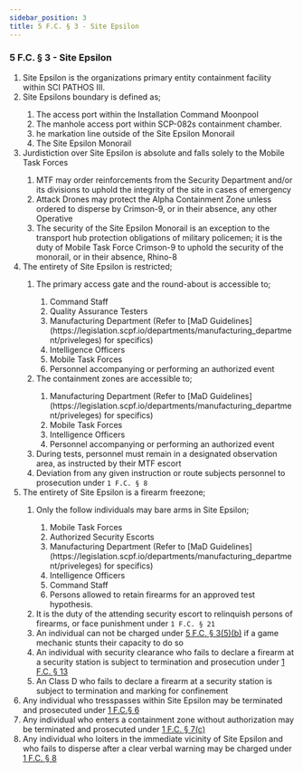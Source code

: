 ```yaml
---
sidebar_position: 3
title: 5 F.C. § 3 - Site Epsilon
---
```


<h3 id="FC5.3">5 F.C. § 3 - Site Epsilon</h3>
<ol type="1">
	<li>Site Epsilon is the organizations primary entity containment facility within SCI PATHOS III.</li>
	<li>Site Epsilons boundary is defined as;</li>
	<ol style={{'list-style' : 'lower-alpha'}}>
		<li>The access port within the Installation Command Moonpool</li>
		<li>The manhole access port within SCP-082s containment chamber.</li>
		<li>he markation line outside of the Site Epsilon Monorail</li>
		<li>The Site Epsilon Monorail</li>
	</ol>
	<li>Jurdistiction over Site Epsilon is absolute and falls solely to the Mobile Task Forces</li>
	<ol style={{'list-style' : 'lower-alpha'}}>
		<li>MTF may order reinforcements from the Security Department and/or its divisions to uphold the integrity of the site in cases of emergency</li>
		<li>Attack Drones may protect the Alpha Containment Zone unless ordered to disperse by Crimson-9, or in their absence, any other Operative</li>
		<li>The security of the Site Epsilon Monorail is an exception to the transport hub protection obligations of military policemen; it is the duty of Mobile Task Force Crimson-9 to uphold the security of the monorail, or in their absence, Rhino-8</li>
	</ol>
	<li>The entirety of Site Epsilon is restricted;</li>
	<ol style={{'list-style' : 'lower-alpha'}}>
		<li>The primary access gate and the round-about is accessible to;</li>
		<ol style={{'list-style' : 'lower-roman'}}>
			<li>Command Staff</li>
			<li>Quality Assurance Testers</li>
			<li>Manufacturing Department (Refer to [MaD Guidelines](https://legislation.scpf.io/departments/manufacturing_department/priveleges) for specifics)</li>
			<li>Intelligence Officers</li>
			<li>Mobile Task Forces</li>
			<li>Personnel accompanying or performing an authorized event</li>
		</ol>
		<li>The containment zones are accessible to;</li>
		<ol style={{'list-style' : 'lower-roman'}}>
			<li>Manufacturing Department (Refer to [MaD Guidelines](https://legislation.scpf.io/departments/manufacturing_department/priveleges) for specifics)</li>
			<li>Mobile Task Forces</li>
			<li>Intelligence Officers</li>
			<li>Personnel accompanying or performing an authorized event</li>
		</ol>
		<li>During tests, personnel must remain in a designated observation area, as instructed by their MTF escort</li>
		<li>Deviation from any given instruction or route subjects personnel to prosecution under <code>1 F.C. § 8</code></li>
	</ol>
	<li>The entirety of Site Epsilon is a firearm freezone;</li>
	<ol style={{'list-style' : 'lower-alpha'}}>
		<li>Only the follow individuals may bare arms in Site Epsilon;</li>
		<ol style={{'list-style' : 'lower-roman'}}>
			<li>Mobile Task Forces</li>
			<li>Authorized Security Escorts</li>
			<li>Manufacturing Department (Refer to [MaD Guidelines](https://legislation.scpf.io/departments/manufacturing_department/priveleges) for specifics)</li>
			<li>Intelligence Officers</li>
			<li>Command Staff</li>
			<li>Persons allowed to retain firearms for an approved test hypothesis.</li>
		</ol>
		<li>It is the duty of the attending security escort to relinquish persons of firearms, or face punishment under <code>1 F.C. § 21</code></li>
		<li>An individual can not be charged under <a href="https://legislation.scpf.io/foundation_code/ordinances/area_ordinance/site_epsilon">5 F.C. § 3(5)(b)</a> if a game mechanic stunts their capacity to do so</li>
		<li>An individual with security clearance who fails to declare a firearm at a security station is subject to termination and prosecution under <a href="https://legislation.scpf.io/foundation_code/penal_code/criminal_articles/article_thirteen">1 F.C. § 13</a></li>
		<li>An Class D who fails to declare a firearm at a security station is subject to termination and marking for confinement</li>
	</ol>
	<li>Any individual who tresspasses within Site Epsilon may be terminated and prosecuted under <a href="https://legislation.scpf.io/foundation_code/penal_code/criminal_articles/article_six">1 F.C.§ 6</a></li>
	<li>Any individual who enters a containment zone without authorization may be terminated and prosecuted under <a href="https://legislation.scpf.io/foundation_code/penal_code/criminal_articles/article_seven">1 F.C. § 7(c)</a></li>
	<li>Any individual who loiters in the immediate vicinity of Site Epsilon and who fails to disperse after a clear verbal warning may be charged under <a href="https://legislation.scpf.io/foundation_code/penal_code/criminal_articles/article_eight">1 F.C. § 8</a></li>
</ol>